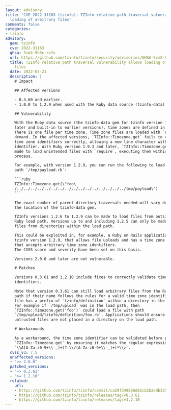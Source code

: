 ```yaml
---
layout: advisory
title: 'CVE-2022-31163 (tzinfo): TZInfo relative path traversal vulnerability allows
  loading of arbitrary files'
comments: false
categories:
- tzinfo
advisory:
  gem: tzinfo
  cve: 2022-31163
  ghsa: 5cm2-9h8c-rvfx
  url: https://github.com/tzinfo/tzinfo/security/advisories/GHSA-5cm2-9h8c-rvfx
  title: TZInfo relative path traversal vulnerability allows loading of arbitrary
    files
  date: 2022-07-21
  description: |
    # Impact

    ## Affected versions

    - 0.3.60 and earlier.
    - 1.0.0 to 1.2.9 when used with the Ruby data source (tzinfo-data).

    ## Vulnerability

    With the Ruby data source (the tzinfo-data gem for tzinfo version 1.0.0 and
    later and built-in to earlier versions), time zones are defined in Ruby files.
    There is one file per time zone. Time zone files are loaded with `require` on
    demand. In the affected versions, `TZInfo::Timezone.get` fails to validate
    time zone identifiers correctly, allowing a new line character within the
    identifier. With Ruby version 1.9.3 and later, `TZInfo::Timezone.get` can be
    made to load unintended files with `require`, executing them within the Ruby
    process.

    For example, with version 1.2.9, you can run the following to load a file with
    path `/tmp/payload.rb`:

    ```ruby
    TZInfo::Timezone.get(\"foo\
    /../../../../../../../../../../../../../../../../tmp/payload\")
    ```

    The exact number of parent directory traversals needed will vary depending on
    the location of the tzinfo-data gem.

    TZInfo versions 1.2.6 to 1.2.9 can be made to load files from outside of the
    Ruby load path. Versions up to and including 1.2.5 can only be made to load
    files from directories within the load path.

    This could be exploited in, for example, a Ruby on Rails application using
    tzinfo version 1.2.9, that allows file uploads and has a time zone selector
    that accepts arbitrary time zone identifiers.
    The CVSS score and severity have been set on this basis.

    Versions 2.0.0 and later are not vulnerable.

    # Patches

    Versions 0.3.61 and 1.2.10 include fixes to correctly validate time zone
    identifiers.

    Note that version 0.3.61 can still load arbitrary files from the Ruby load
    path if their name follows the rules for a valid time zone identifier and the
    file has a prefix of `tzinfo/definition` within a directory in the load path.
    For example if `/tmp/upload` was in the load path, then
    `TZInfo::Timezone.get('foo')` could load a file with path
    `/tmp/upload/tzinfo/definition/foo.rb`. Applications should ensure that
    untrusted files are not placed in a directory on the load path.

    # Workarounds

    As a workaround, the time zone identifier can be validated before passing to
    `TZInfo::Timezone.get` by ensuring it matches the regular expression
    `\\A[A-Za-z0-9+\\-_]+(?:\\/[A-Za-z0-9+\\-_]+)*\\z`.
  cvss_v3: 7.5
  unaffected_versions:
  - ">= 2.0.0"
  patched_versions:
  - "~> 0.3.61"
  - ">= 1.2.10"
  related:
    url:
    - https://github.com/tzinfo/tzinfo/commit/ca29f349856d62cb2b2edb3257d9ddd2f97b3c27
    - https://github.com/tzinfo/tzinfo/releases/tag/v0.3.61
    - https://github.com/tzinfo/tzinfo/releases/tag/v1.2.10
---
```


